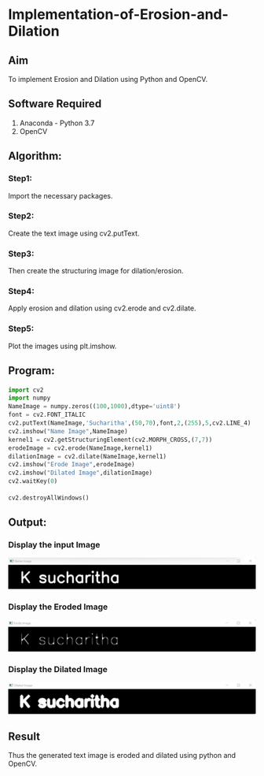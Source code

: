 # Implementation-of-Erosion-and-Dilation
## Aim
To implement Erosion and Dilation using Python and OpenCV.
## Software Required
1. Anaconda - Python 3.7
2. OpenCV
## Algorithm:
### Step1:
Import the necessary packages.

### Step2:
Create the text image using cv2.putText.

### Step3:
Then create the structuring image for dilation/erosion.

### Step4:
Apply erosion and dilation using cv2.erode and cv2.dilate.

### Step5:
Plot the images using plt.imshow.

 
## Program:

``` Python
import cv2
import numpy
NameImage = numpy.zeros((100,1000),dtype='uint8')
font = cv2.FONT_ITALIC
cv2.putText(NameImage,'Sucharitha',(50,70),font,2,(255),5,cv2.LINE_4)
cv2.imshow("Name Image",NameImage)
kernel1 = cv2.getStructuringElement(cv2.MORPH_CROSS,(7,7))
erodeImage = cv2.erode(NameImage,kernel1)
dilationImage = cv2.dilate(NameImage,kernel1)
cv2.imshow("Erode Image",erodeImage)
cv2.imshow("Dilated Image",dilationImage)
cv2.waitKey(0)

cv2.destroyAllWindows()

```
## Output:

### Display the input Image
![output](https://github.com/Sucharithachowdary/Implementation-of-Erosion-and-Dilation/blob/main/name.jpg?raw=true)
### Display the Eroded Image
![output](https://github.com/Sucharithachowdary/Implementation-of-Erosion-and-Dilation/blob/main/name%202.jpg?raw=true)
### Display the Dilated Image
![output](https://github.com/Sucharithachowdary/Implementation-of-Erosion-and-Dilation/blob/main/name%203.jpg?raw=true)

## Result
Thus the generated text image is eroded and dilated using python and OpenCV.
